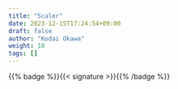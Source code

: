 ```yaml
---
title: "Scaler"
date: 2023-12-15T17:24:54+09:00
draft: false
author: "Kodai Okawa"
weight: 10
tags: []
---
```


{{% badge %}}{{< signature >}}{{% /badge %}}
